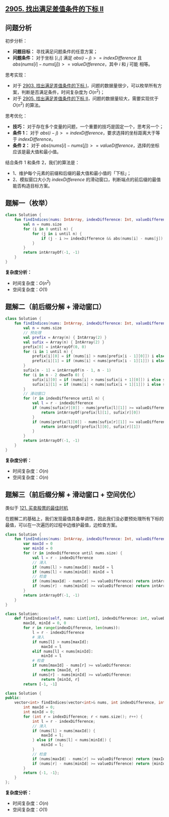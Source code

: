 ## [2905. 找出满足差值条件的下标 II](https://leetcode.cn/problems/find-indices-with-index-and-value-difference-ii/description/)

## 问题分析

初步分析：

- **问题目标：** 寻找满足问题条件的任意方案；
- **问题条件：** 对于坐标 $[i, j]$ 满足 $abs(i - j) >= indexDifference$ 且 $abs(nums[i] - nums[j]) >= valueDifference$，其中 $i$ 和 $j$ 可能 相等。

思考实现：

- 对于 [2903. 找出满足差值条件的下标 I](https://leetcode.cn/problems/find-indices-with-index-and-value-difference-i/solutions/2485243/yi-ti-san-jie-mei-ju-qian-hou-zhui-fen-j-cs09/)，问题的数据量很少，可以枚举所有方案，判断是否满足条件，时间复杂度为 $O(n^2)$；
- 对于 [2905. 找出满足差值条件的下标 II](https://leetcode.cn/problems/find-indices-with-index-and-value-difference-ii/solutions/2485246/yi-ti-san-jie-mei-ju-qian-hou-zhui-fen-j-kl51/)，问题的数据量较大，需要实现优于 $O(n^2)$ 的算法。

思考优化：

- **技巧：** 对于存在多个变量的问题，一个重要的技巧是固定一个，思考另一个；
- **条件 1：** 对于 $abs(i - j) >= indexDifference$，要求选择的坐标距离大于等于 $indexDifference$。
- **条件 2：** 对于 $abs(nums[i] - nums[j]) >= valueDifference$，选择的坐标应该是最大值和最小值。

结合条件 1 和条件 2，我们的算法是：

- 1、维护每个元素的前缀和后缀的最大值和最小值的「下标」；
- 2、模拟窗口大小为 $indexDifference$ 的滑动窗口，判断端点的前后缀的最值能否构造目标方案。

## 题解一（枚举）

``` Kotlin []
class Solution {
    fun findIndices(nums: IntArray, indexDifference: Int, valueDifference: Int): IntArray {
        val n = nums.size
        for (i in 0 until n) {
            for (j in i until n) {
                if (j - i >= indexDifference && abs(nums[i] - nums[j]) >= valueDifference) return intArrayOf(i, j)
            }
        }
        return intArrayOf(-1, -1)
    }
}
```

**复杂度分析：**

- 时间复杂度：$O(n^2)$
- 空间复杂度：$O(1)$

## 题解二（前后缀分解 + 滑动窗口）

``` Kotlin []
class Solution {
    fun findIndices(nums: IntArray, indexDifference: Int, valueDifference: Int): IntArray {
        val n = nums.size
        // 预处理
        val prefix = Array(n) { IntArray(2) }
        val sufix = Array(n) { IntArray(2) }
        prefix[0] = intArrayOf(0, 0)
        for (i in 1 until n) {
            prefix[i][0] = if (nums[i] > nums[prefix[i - 1][0]]) i else prefix[i - 1][0]
            prefix[i][1] = if (nums[i] < nums[prefix[i - 1][1]]) i else prefix[i - 1][1]
        }
        sufix[n - 1] = intArrayOf(n - 1, n - 1)
        for (i in n - 2 downTo 0) {
            sufix[i][0] = if (nums[i] > nums[sufix[i + 1][0]]) i else sufix[i + 1][0]
            sufix[i][1] = if (nums[i] < nums[sufix[i + 1][1]]) i else sufix[i + 1][1]
        }
        // 滑动窗口
        for (r in indexDifference until n) {
            val l = r - indexDifference
            if (nums[sufix[r][0]] - nums[prefix[l][1]] >= valueDifference) {
                return intArrayOf(prefix[l][1], sufix[r][0])
            } 
            if (nums[prefix[l][0]] - nums[sufix[r][1]] >= valueDifference) {
                return intArrayOf(prefix[l][0], sufix[r][1])
            }
        }
        return intArrayOf(-1, -1)
    }
}
```

**复杂度分析：**

- 时间复杂度：$O(n)$
- 空间复杂度：$O(n)$

## 题解三（前后缀分解 + 滑动窗口 + 空间优化）

类似于 [121. 买卖股票的最佳时机](https://leetcode.cn/problems/best-time-to-buy-and-sell-stock/solutions/2466374/yi-ti-san-jie-ju-jue-hua-li-hu-shao-zhua-ubf7/)

在题解二的基础上，我们发现最值具备单调性，因此我们没必要预处理所有下标的最值，可以在一次遍历的过程中边维护最值，边检查方案。

``` Kotlin []
class Solution {
    fun findIndices(nums: IntArray, indexDifference: Int, valueDifference: Int): IntArray {
        var maxId = 0
        var minId = 0
        for (r in indexDifference until nums.size) {
            val l = r - indexDifference
            // 滑入
            if (nums[l] > nums[maxId]) maxId = l
            if (nums[l] < nums[minId]) minId = l
            // 检查
            if (nums[maxId] - nums[r] >= valueDifference) return intArrayOf(maxId, r)
            if (nums[r] - nums[minId] >= valueDifference) return intArrayOf(minId, r)
        }
        return intArrayOf(-1, -1)
    }
}
```
``` Python []
class Solution:
    def findIndices(self, nums: List[int], indexDifference: int, valueDifference: int) -> List[int]:
        maxId, minId = 0, 0
        for r in range(indexDifference, len(nums)):
            l = r - indexDifference
            # 滑入
            if nums[l] > nums[maxId]: 
                maxId = l
            elif nums[l] < nums[minId]: 
                minId = l
            # 检查
            if nums[maxId] - nums[r] >= valueDifference:
                return [maxId, r]
            if nums[r] - nums[minId] >= valueDifference:
                return [minId, r]
        return [-1, -1]
```
``` C++ []
class Solution {
public:
    vector<int> findIndices(vector<int>& nums, int indexDifference, int valueDifference) {
        int maxId = 0;
        int minId = 0;
        for (int r = indexDifference; r < nums.size(); r++) {
            int l = r - indexDifference;
            // 滑入
            if (nums[l] > nums[maxId]) {
                maxId = l;
            } else if (nums[l] < nums[minId]) {
                minId = l;
            }
            // 检查
            if (nums[maxId] - nums[r] >= valueDifference) return {maxId, r};
            if (nums[r] - nums[minId] >= valueDifference) return {minId, r};
        }
        return {-1, -1};
    }
};
```

**复杂度分析：**

- 时间复杂度：$O(n)$
- 空间复杂度：$O(1)$
